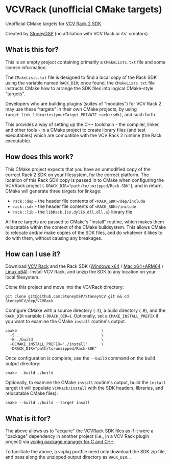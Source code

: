 # VCVRack (unofficial CMake targets)

Unofficial CMake targets for [VCV Rack 2 SDK](https://vcvrack.com/manual/PluginDevelopmentTutorial).

Created by [StoneyDSP](https://github.com/StoneyDSP) (no affiliation with VCV Rack or its' creators).

## What is this for?

This is an empty project containing primarily a `CMakeLists.txt` file and some license information.

The `CMakeLists.txt` file is designed to find a local copy of the Rack SDK using the variable named `RACK_DIR`; once found, the `CMakeLists.txt` file instructs CMake how to arrange the SDK files into logical CMake-style "targets".

Developers who are building plugins (suites of "modules") for VCV Rack 2 may use these "targets" in their own CMake projects, by using `target_link_libraries(yourTarget PRIVATE rack::sdk)`, and such forth.

This provides a way of setting up the C++ toolchain - the compiler, linker, and other tools - in a CMake project to create library files (and test executables) which are compatible with the VCV Rack 2 runtime (the Rack executable).

## How does this work?

This CMake project expects that you have an unmodified copy of the correct Rack 2 SDK on your filesystem, for the correct platform. The location of this Rack SDK copy is passed in to CMake when configuring the VCVRack project (`-DRACK_DIR="path/to/unzipped/Rack-SDK"`), and in return, CMake will generate three targets for linkage:

- `rack::dep` - the header file contents of `<RACK_SDK>/dep/include`
- `rack::sdk` - the header file contents of `<RACK_SDK>/include`
- `rack::lib` - the `libRack.{so,dylib,dll,dll.a}` library file

All three targets are passed to CMake's "install" routine, which makes them relocatable within the context of the CMake buildsystem. This allows CMake to relocate and/or make copies of the SDK files, and do whatever it likes to do with them, without causing any breakages.

## How can I use it?

Download [VCV Rack](https://vcvrack.com/Rack) and the Rack SDK ([Windows x64](https://vcvrack.com/downloads/Rack-SDK-latest-win-x64.zip) / [Mac x64+ARM64](https://vcvrack.com/downloads/Rack-SDK-latest-mac-x64+arm64.zip) / [Linux x64](https://vcvrack.com/downloads/Rack-SDK-latest-lin-x64.zip)). Install VCV Rack, and unzip the SDK to any location on your local filesystem.

Clone this project and move into the VCVRack directory:

```shell
git clone git@github.com:StoneyDSP/StoneyVCV.git && cd StoneyVCV/dep/VCVRack
```

Configure CMake with a source directory (`-S`), a build directory (`-B`), and the `RACK_DIR` variable (`-DRACK_DIR=`). Optionally, set a `CMAKE_INSTALL_PREFIX` if you want to examine the CMake `install` routine's output.

```shell
cmake                                     \
  -S .                                    \
  -B ./build                              \
  -DCMAKE_INSTALL_PREFIX="./install"      \
  -DRACK_DIR="path/to/unzipped/Rack-SDK"
```

Once configuration is complete, use the `--build` command on the build output directory:

```shell
cmake --build ./build
```

Optionally, to examine the CMake `install` routine's output, build the `ìnstall` target (it will populate `VCVRack/install` with the SDK headers, libraries, and relocatable CMake files):

```shell
cmake --build ./build --target insall
```

## What is it for?

The above allows us to "acquire" the VCVRack SDK files as if it were a "package" dependency in another project (i.e., in a VCV Rack plugin project) via [vcpkg package manager for C and C++](https://github.com/microsoft/vcpkg).

To facilitate the above, a vcpkg portfile need only download the SDK zip file, and pass along the unzipped output directory as `RACK_DIR`...
